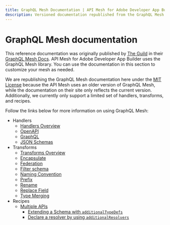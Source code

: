 ```yaml
---
title: GraphQL Mesh Documentation | API Mesh for Adobe Developer App Builder
description: Versioned documentation republished from the GraphQL Mesh documentation site (under the MIT license).
---
```


# GraphQL Mesh documentation

This reference documentation was originally published by [The Guild] in their [GraphQL Mesh Docs]. API Mesh for Adobe Developer App Builder uses the GraphQL Mesh library. You can use the documentation in this section to customize your mesh as needed.

We are republishing the GraphQL Mesh documentation here under the [MIT License] because the API Mesh uses an older version of GraphQL Mesh, while the documentation on their site only reflects the current version. Additionally, we currently only support a limited set of handlers, transforms, and recipes.

Follow the links below for more information on using GraphQL Mesh:

-  Handlers
   -  [Handlers Overview]
   -  [OpenAPI]
   -  [GraphQL]
   -  [JSON Schemas]
-  Transforms
   -  [Transforms Overview]
   -  [Encapsulate]
   -  [Federation]
   -  [Filter schema]
   -  [Naming Convention]
   -  [Prefix]
   -  [Rename]
   -  [Replace Field]
   -  [Type Merging]
-  Recipes
   -  [Multiple APIs]
      -  [Extending a Schema with `additionalTypeDefs`]
      -  [Declare a resolver by using `additionalResolvers`]

<!-- Link Definitions -->
[OpenAPI]: handlers/openapi.md
[GraphQL]: handlers/graphql.md
[JSON Schemas]: handlers/json-schema.md
[Encapsulate]: transforms/encapsulate.md
[Federation]: transforms/federation.md
[Filter schema]: transforms/filter-schema.md
[Naming Convention]: transforms/naming-convention.md
[Prefix]: transforms/prefix.md
[Rename]: transforms/rename.md
[Replace Field]: transforms/replaceField.md
[Type Merging]: transforms/type-merging.md
[Multiple APIs]: multiple-apis.md
[The Guild]: https://www.the-guild.dev/
[MIT License]: https://github.com/Urigo/graphql-mesh/blob/master/LICENSE#L3
[GraphQL Mesh Docs]: https://www.graphql-mesh.com/docs/
[Handlers Overview]: ./handlers/index.md
[Transforms Overview]: ./transforms/index.md
[Extending a Schema with `additionalTypeDefs`]: ./multiple-apis.md#extending-graphql-schema-with-additionaltypedefs
[Declare a resolver by using `additionalResolvers`]: ./multiple-apis.md#declare-a-resolver-to-the-new-additionaltypedefs-by-using-additionalresolvers
